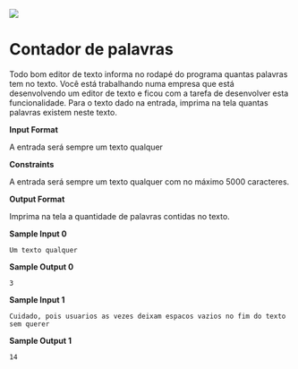![](https://i.imgur.com/xG74tOh.png)

# Contador de palavras

Todo bom editor de texto informa no rodapé do programa quantas palavras tem no texto. Você está trabalhando numa empresa que está desenvolvendo um editor de texto e ficou com a tarefa de desenvolver esta funcionalidade. Para o texto dado na entrada, imprima na tela quantas palavras existem neste texto.

__Input Format__

A entrada será sempre um texto qualquer

__Constraints__

A entrada será sempre um texto qualquer com no máximo 5000 caracteres.

__Output Format__

Imprima na tela a quantidade de palavras contidas no texto.

__Sample Input 0__

```
Um texto qualquer
```

__Sample Output 0__

```
3
```

__Sample Input 1__

```
Cuidado, pois usuarios as vezes deixam espacos vazios no fim do texto sem querer
```

__Sample Output 1__

```
14
```
